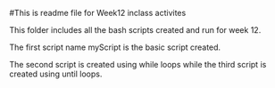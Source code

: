#This is readme file for Week12 inclass activites

This folder includes all the bash scripts created and run for week 12.

The first script name myScript is the basic script created.

The second script is created using while loops while the third script is created using until loops.


